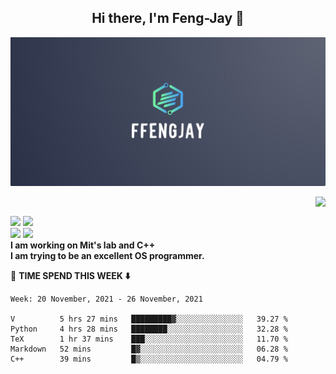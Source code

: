 <h2 align="center"> Hi there, I'm Feng-Jay 👋 </h2>  

![](https://github.com/Feng-Jay/DataStruct/blob/master/Image/1.png)  

<img align="right" src="https://github-readme-stats.vercel.app/api?username=Feng-Jay&show_icons=true&icon_color=CE1D2D&text_color=718096&bg_color=ffffff&hide_title=true" />


&emsp;

![](https://visitor-badge.glitch.me/badge?page_id=Feng-Jay.readme)
![](https://img.shields.io/badge/Concentrate-Cpp-blue)  
![](https://img.shields.io/badge/Rust-primer-orange)
![](https://img.shields.io/badge/Target-OS-9cf)  
**I am working on Mit's lab and C++**  
**I am trying to be an excellent OS programmer.**  


📘 **TIME SPEND THIS WEEK ⬇️**
<!--START_SECTION:waka-->
```text
Week: 20 November, 2021 - 26 November, 2021

V          5 hrs 27 mins   █████████▓░░░░░░░░░░░░░░░   39.27 % 
Python     4 hrs 28 mins   ████████░░░░░░░░░░░░░░░░░   32.28 % 
TeX        1 hr 37 mins    ███░░░░░░░░░░░░░░░░░░░░░░   11.70 % 
Markdown   52 mins         █▓░░░░░░░░░░░░░░░░░░░░░░░   06.28 % 
C++        39 mins         █▒░░░░░░░░░░░░░░░░░░░░░░░   04.79 % 
```
<!--END_SECTION:waka-->
